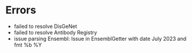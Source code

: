 # Errors

- failed to resolve DisGeNet
- failed to resolve Antibody Registry
- issue parsing Ensembl: Issue in EnsemblGetter with date July 2023 and fmt %b %Y